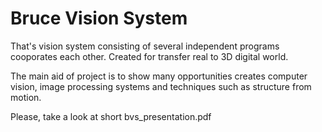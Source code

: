 # Bruce Vision System

That's vision system consisting of several independent programs cooporates each other. Created for transfer real to 3D digital world.

The main aid of project is to show many opportunities creates computer vision, image processing systems and techniques such as structure from motion.

Please, take a look at short bvs_presentation.pdf
